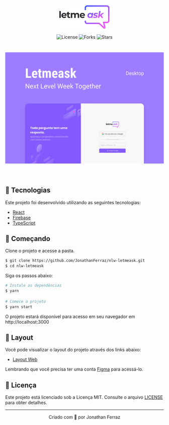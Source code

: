 <p align="center">
  <img alt="Letmeask" src=".github/logo.svg" width="160px">
</p>

<p align="center">
  <img  src="https://img.shields.io/static/v1?label=license&message=MIT&color=5965E0&labelColor=121214" alt="License">
  
  <img src="https://img.shields.io/github/forks/jonathanferraz/nlw-letmeask?label=forks&message=MIT&color=5965E0&labelColor=121214" alt="Forks">

  <img src="https://img.shields.io/github/stars/jonathanferraz/nlw-letmeask?label=stars&message=MIT&color=5965E0&labelColor=121214" alt="Stars">
</p>

<h1 align="center">
    <img alt="Letmeask" title="Letmeask" src=".github/cover.svg" />
</h1>

<br>

## 🧪 Tecnologias

Este projeto foi desenvolvido utilizando as seguintes tecnologias:

- [React](https://reactjs.org)
- [Firebase](https://firebase.google.com/)
- [TypeScript](https://www.typescriptlang.org/)

## 🚀 Começando

Clone o projeto e acesse a pasta.

```bash
$ git clone https://github.com/JonathanFerraz/nlw-letmeask.git
$ cd nlw-letmeask
```

Siga os passos abaixo:

```bash
# Instale as dependências
$ yarn

# Comece o projeto
$ yarn start
```

O projeto estará disponível para acesso em seu navegador em http://localhost:3000

## 🔖 Layout

Você pode visualizar o layout do projeto através dos links abaixo:

- [Layout Web](https://www.figma.com/file/KoQ1IVXUIuNZYnsC6HHSSC/Letmeask)

Lembrando que você precisa ter uma conta [Figma](http://figma.com/) para acessá-lo.

## 📝 Licença

Este projeto está licenciado sob a Licença MIT. Consulte o arquivo [LICENSE](LICENSE.md) para obter detalhes.

---

<p align="center">Criado com 💜 por Jonathan Ferraz</p>
